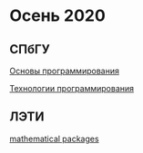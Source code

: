 # Осень 2020

## СПбГУ

[Основы программирования](programming_basics/)

[Технологии программирования](programming_technology/)

## ЛЭТИ

[mathematical packages](mathematical_packages/)
